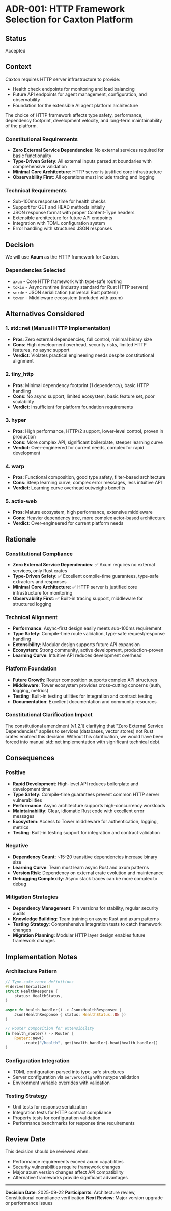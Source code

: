 # ADR-001: HTTP Framework Selection for Caxton Platform

## Status

Accepted

## Context

Caxton requires HTTP server infrastructure to provide:

- Health check endpoints for monitoring and load balancing
- Future API endpoints for agent management, configuration, and observability
- Foundation for the extensible AI agent platform architecture

The choice of HTTP framework affects type safety, performance, dependency footprint, development velocity, and long-term maintainability of the platform.

### Constitutional Requirements

- **Zero External Service Dependencies**: No external services required for basic functionality
- **Type-Driven Safety**: All external inputs parsed at boundaries with comprehensive validation
- **Minimal Core Architecture**: HTTP server is justified core infrastructure
- **Observability First**: All operations must include tracing and logging

### Technical Requirements

- Sub-100ms response time for health checks
- Support for GET and HEAD methods initially
- JSON response format with proper Content-Type headers
- Extensible architecture for future API endpoints
- Integration with TOML configuration system
- Error handling with structured JSON responses

## Decision

We will use **Axum** as the HTTP framework for Caxton.

### Dependencies Selected

- `axum` - Core HTTP framework with type-safe routing
- `tokio` - Async runtime (industry standard for Rust HTTP servers)
- `serde` - JSON serialization (universal Rust pattern)
- `tower` - Middleware ecosystem (included with axum)

## Alternatives Considered

### 1. std::net (Manual HTTP Implementation)

- **Pros**: Zero external dependencies, full control, minimal binary size
- **Cons**: High development overhead, security risks, limited HTTP features, no async support
- **Verdict**: Violates practical engineering needs despite constitutional alignment

### 2. tiny_http

- **Pros**: Minimal dependency footprint (1 dependency), basic HTTP handling
- **Cons**: No async support, limited ecosystem, basic feature set, poor scalability
- **Verdict**: Insufficient for platform foundation requirements

### 3. hyper

- **Pros**: High performance, HTTP/2 support, lower-level control, proven in production
- **Cons**: More complex API, significant boilerplate, steeper learning curve
- **Verdict**: Over-engineered for current needs, complex for rapid development

### 4. warp

- **Pros**: Functional composition, good type safety, filter-based architecture
- **Cons**: Steep learning curve, complex error messages, less intuitive API
- **Verdict**: Learning curve overhead outweighs benefits

### 5. actix-web

- **Pros**: Mature ecosystem, high performance, extensive middleware
- **Cons**: Heavier dependency tree, more complex actor-based architecture
- **Verdict**: Over-engineered for current platform needs

## Rationale

### Constitutional Compliance

- **Zero External Service Dependencies**: ✅ Axum requires no external services, only Rust crates
- **Type-Driven Safety**: ✅ Excellent compile-time guarantees, type-safe extractors and responses
- **Minimal Core Architecture**: ✅ HTTP server is justified core infrastructure for monitoring
- **Observability First**: ✅ Built-in tracing support, middleware for structured logging

### Technical Alignment

- **Performance**: Async-first design easily meets sub-100ms requirement
- **Type Safety**: Compile-time route validation, type-safe request/response handling
- **Extensibility**: Modular design supports future API expansion
- **Ecosystem**: Strong community, active development, production-proven
- **Learning Curve**: Intuitive API reduces development overhead

### Platform Foundation

- **Future Growth**: Router composition supports complex API structures
- **Middleware**: Tower ecosystem provides cross-cutting concerns (auth, logging, metrics)
- **Testing**: Built-in testing utilities for integration and contract testing
- **Documentation**: Excellent documentation and community resources

### Constitutional Clarification Impact

The constitutional amendment (v1.2.1) clarifying that "Zero External Service Dependencies" applies to services (databases, vector stores) not Rust crates enabled this decision. Without this clarification, we would have been forced into manual std::net implementation with significant technical debt.

## Consequences

### Positive

- **Rapid Development**: High-level API reduces boilerplate and development time
- **Type Safety**: Compile-time guarantees prevent common HTTP server vulnerabilities
- **Performance**: Async architecture supports high-concurrency workloads
- **Maintainability**: Clear, idiomatic Rust code with excellent error messages
- **Ecosystem**: Access to Tower middleware for authentication, logging, metrics
- **Testing**: Built-in testing support for integration and contract validation

### Negative

- **Dependency Count**: ~15-20 transitive dependencies increase binary size
- **Learning Curve**: Team must learn async Rust and axum patterns
- **Version Risk**: Dependency on external crate evolution and maintenance
- **Debugging Complexity**: Async stack traces can be more complex to debug

### Mitigation Strategies

- **Dependency Management**: Pin versions for stability, regular security audits
- **Knowledge Building**: Team training on async Rust and axum patterns
- **Testing Strategy**: Comprehensive integration tests to catch framework changes
- **Migration Planning**: Modular HTTP layer design enables future framework changes

## Implementation Notes

### Architecture Pattern

```rust
// Type-safe route definitions
#[derive(Serialize)]
struct HealthResponse {
    status: HealthStatus,
}

async fn health_handler() -> Json<HealthResponse> {
    Json(HealthResponse { status: HealthStatus::Ok })
}

// Router composition for extensibility
fn health_router() -> Router {
    Router::new()
        .route("/health", get(health_handler).head(health_handler))
}
```

### Configuration Integration

- TOML configuration parsed into type-safe structures
- Server configuration via `ServerConfig` with nutype validation
- Environment variable overrides with validation

### Testing Strategy

- Unit tests for response serialization
- Integration tests for HTTP contract compliance
- Property tests for configuration validation
- Performance benchmarks for response time requirements

## Review Date

This decision should be reviewed when:

- Performance requirements exceed axum capabilities
- Security vulnerabilities require framework changes
- Major axum version changes affect API compatibility
- Alternative frameworks provide significant advantages

---

**Decision Date**: 2025-09-22
**Participants**: Architecture review, Constitutional compliance verification
**Next Review**: Major version upgrade or performance issues
